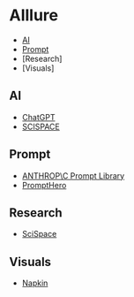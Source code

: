 # AIllure
- [AI](#AI)
- [Prompt](#Prompt)
- [Research]
- [Visuals]

## AI
   - [ChatGPT](https://chatgpt.com/)
   - [SCISPACE](https://typeset.io)

## Prompt
  - [ANTHROP\C Prompt Library](https://docs.anthropic.com/en/prompt-library/library)
  - [PromptHero](https://prompthero.com)

## Research
  - [SciSpace](https://typeset.io)

## Visuals
  - [Napkin](https://www.napkin.ai)
